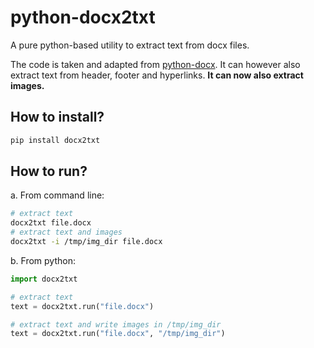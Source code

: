 # python-docx2txt #

A pure python-based utility to extract text from docx files. 

The code is taken and adapted from [python-docx](https://github.com/python-openxml/python-docx). It can however also extract text from header, footer and hyperlinks. __It can now also extract images.__ 

## How to install? ##
```bash
pip install docx2txt
```

## How to run? ##

a. From command line:
```bash
# extract text
docx2txt file.docx
# extract text and images
docx2txt -i /tmp/img_dir file.docx
```
b. From python:

```python
import docx2txt

# extract text
text = docx2txt.run("file.docx")

# extract text and write images in /tmp/img_dir
text = docx2txt.run("file.docx", "/tmp/img_dir") 
```
